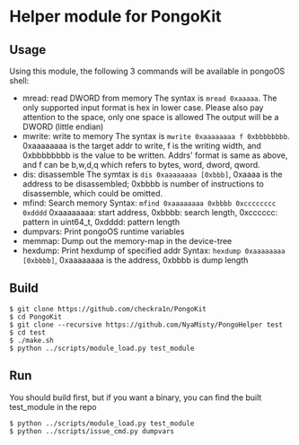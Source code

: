 # Helper module for PongoKit

## Usage

Using this module, the following 3 commands will be available in pongoOS shell:

- mread: read DWORD from memory
    The syntax is ```mread 0xaaaaa```. The only supported input format is hex in lower case. Please also pay attention to the space, only one space is allowed
    The output will be a DWORD (little endian)
- mwrite: write to memory
    The syntax is ```mwrite 0xaaaaaaaa f 0xbbbbbbbb```. 0xaaaaaaaa is the target addr to write, f is the writing width, and 0xbbbbbbbb is the value to be written. Addrs' format is same as above, and f can be b,w,d,q which refers to bytes, word, dword, qword.
- dis: disassemble
    The symtax is ```dis 0xaaaaaaaa [0xbbb]```, 0xaaaa is the address to be disassembled; 0xbbbb is number of instructions to disassemble, which could be omitted.
- mfind: Search memory
    Syntax: ```mfind 0xaaaaaaaa 0xbbbb 0xcccccccc 0xdddd``` 0xaaaaaaaa: start address, 0xbbbb: search length, 0xcccccc: pattern in uint64_t, 0xdddd: pattern length
- dumpvars: Print pongoOS runtime variables
- memmap: Dump out the memory-map in the device-tree
- hexdump: Print hexdump of specified addr
    Syntax: ```hexdump 0xaaaaaaaa [0xbbbb]```, 0xaaaaaaaa is the address, 0xbbbb is dump length

## Build

```
$ git clone https://github.com/checkra1n/PongoKit
$ cd PongoKit
$ git clone --recursive https://github.com/NyaMisty/PongoHelper test
$ cd test
$ ./make.sh
$ python ../scripts/module_load.py test_module
```

## Run

You should build first, but if you want a binary, you can find the built test_module in the repo

```
$ python ../scripts/module_load.py test_module
$ python ../scripts/issue_cmd.py dumpvars
```

